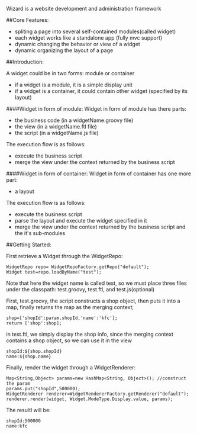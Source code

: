 
Wizard is a website development and administration framework

##Core Features:
- spliting a page into several self-contained modules(called widget)
- each widget works like a standalone app (fully mvc support)
- dynamic changing the behavior or view of a widget
- dynamic organizing the layout of a page

##Introduction:

A widget could be in two forms: module or container

- if a widget is a module, it is a simple display unit
- if a widget is a container, it could contain other widget (specified by its layout)


####Widget in form of module:
Widget in form of module has there parts:

- the business code (in a widgetName.groovy file)
- the view (in a widgetName.ftl file)
- the script (in a widgetName.js file)

The execution flow is as follows:

- execute the business script
- merge the view under the context returned by the business script


####Widget in form of container:
Widget in form of container has one more part:

- a layout

The execution flow is as follows:

- execute the business script
- parse the layout and execute the widget specified in it
- merge the view under the context returned by the business script and the it's sub-modules

##Getting Started:

First retrieve a Widget through the WidgetRepo:
	
	WidgetRepo repo= WidgetRepoFactory.getRepo("default");
	Widget test=repo.loadByName("test");
	
Note that here the widget name is called test, so we must place three files under the classpath: test.groovy, test.ftl, and test.js(optional)

First, test.groovy, the script constructs a shop object, then puts it into a map, finally returns the map as the merging context;

	shop=['shopId':param.shopId,'name':'kfc'];
	return ['shop':shop];
	
in test.ftl, we simply display the shop info, since the merging context contains a shop object, so we can use it in the view

	shopId:${shop.shopId}
	name:${shop.name}
	
Finally, render the widget through a WidgetRenderer:

	Map<String,Object> params=new HashMap<String, Object>(); //construct the param
	params.put("shopId",500000);
	WidgetRenderer renderer=WidgetRendererFactory.getRenderer("default");
	renderer.render(widget, Widget.ModeType.Display.value, params);
	
The resultl will be:
	
	shopId:500000
	name:kfc


  
     






	







